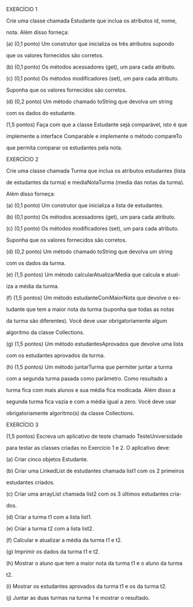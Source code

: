 EXERCÍCIO 1

Crie uma classe chamada Estudante que inclua os atributos id, nome,

nota. Além disso forneça:

(a) (0,1 ponto) Um construtor que inicializa os três atributos supondo

que os valores fornecidos são corretos.

(b) (0,1 ponto) Os métodos acessadores (get), um para cada atributo.

(c) (0,1 ponto) Os métodos modificadores (set), um para cada atributo.

Suponha que os valores fornecidos são corretos.

(d) (0,2 ponto) Um método chamado toString que devolva um string

com os dados do estudante.

(1,5 pontos) Faça com que a classe Estudante sejá comparável, isto é que

implemente a interface Comparable e implemente o método compareTo

que permita comparar os estudantes pela nota.

EXERCÍCIO 2

Crie uma classe chamada Turma que inclua os atributos estudantes (lista

de estudantes da turma) e mediaNotaTurma (media das notas da turma).

Além disso forneça:

(a) (0,1 ponto) Um construtor que inicializa a lista de estudantes.

(b) (0,1 ponto) Os métodos acessadores (get), um para cada atributo.

(c) (0,1 ponto) Os métodos modificadores (set), um para cada atributo.

Suponha que os valores fornecidos são corretos.

(d) (0,2 ponto) Um método chamado toString que devolva um string

com os dados da turma.

(e) (1,5 pontos) Um método calcularAtualizarMedia que calcula e atual-

iza a média da turma.

(f) (1,5 pontos) Um método estudanteComMaiorNota que devolve o es-

tudante que tem a maior nota da turma (suponha que todas as notas

da turma são diferentes). Você deve usar obrigatoriamente algum

algoritmo da classe Collections.

(g) (1,5 pontos) Um método estudantesAprovados que devolve uma lista

com os estudantes aprovados da turma.

(h) (1,5 pontos) Um método juntarTurma que permiter juntar a turma

com a segunda turma pasada como parâmetro. Como resultado a

turma fica com mais alunos e sua média fica modicada. Além disso a

segunda turma fica vazia e com a média igual a zero. Você deve usar

obrigatoriamente algoritmo(s) da classe Collections.

EXERCÍCIO 3

(1,5 pontos) Escreva um aplicativo de teste chamado TesteUniversidade

para testar as classes criadas no Exercício 1 e 2. O aplicativo deve:

(a) Criar cinco objetos Estudante.

(b) Criar uma LinkedList de estudantes chamada list1 com os 2 primeiros

estudantes criados.

(c) Criar uma arrayList chamada list2 com os 3 últimos estudantes cria-

dos.

(d) Criar a turma t1 com a lista list1.

(e) Criar a turma t2 com a lista list2.

(f) Calcular e atualizar a média da turma t1 e t2.

(g) Imprimir os dados da turma t1 e t2.

(h) Mostrar o aluno que tem a maior nota da turma t1 e o aluno da turma

t2.

(i) Mostrar os estudantes aprovados da turma t1 e os da turma t2.

(j) Juntar as duas turmas na turma 1 e mostrar o resultado.